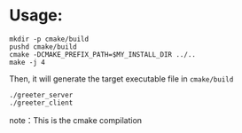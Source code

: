 # Usage:
```
mkdir -p cmake/build
pushd cmake/build
cmake -DCMAKE_PREFIX_PATH=$MY_INSTALL_DIR ../..
make -j 4
```

Then, it will generate the target executable file in `cmake/build`

```
./greeter_server
./greeter_client
```

note：This is the cmake compilation